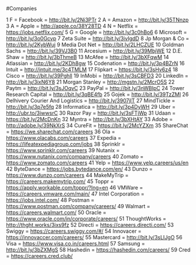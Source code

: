 #Companies

1   F = Facebook = http://bit.ly/2Ni3PTr 
2   A = Amazon = http://bit.ly/35TNnzp 
3   A = Apple = http://apple.co/38Y28TD 
4   N = Netflix = https://jobs.netflix.com/ 
5   G = Google = http://bit.ly/3c0hBo6 
6   Microsoft = http://bit.ly/3o0Gcvp 
7   Zeta Suite = http://bit.ly/3ivIgdD 
8   Jp Morgan & Co = http://bit.ly/2KybWuj 
9   Media Dot Net = http://bit.ly/2LHCZUE 
10  Goldman Sachs = http://bit.ly/39VJ3B0 
11  Arcesium = http://bit.ly/39MbjWE 
12  D.E. Shaw = http://bit.ly/3bThmeB 
13  McAfee = http://bit.ly/3bXFqwM 
14  Atlassian = http://bit.ly/2KDh8gw 
15  Codenation = http://bit.ly/3p4BZrN 
16  Intuit = http://intuit.me/3c4TMLM 
17  Flipkart = https://bit.ly/3sHv6z4 
18  Cisco = http://bit.ly/39Pghll 
19  InMobi = http://bit.ly/3sCBFD3 
20  LinkedIn = http://bit.ly/3ixN6Y8 
21  Morgan Stanley = http://mgstn.ly/2McrO5S 
22  Paytm = http://bit.ly/3sJOqvC 
23  PayPal = http://bit.ly/3nWBIpC 
24  Tower Research Capital = http://bit.ly/3qBE4fb 
25  Gojek = http://bit.ly/39TzZMI 
26  Delhivery Courier And Logistics = http://bit.ly/3907jlT 
27  MindTickle = http://bit.ly/3p7e5fq 
28  Informatica = http://bit.ly/3p4DyWH 
29  Uber = http://ubr.to/3iwwsrC 
30  Razor Pay = http://bit.ly/3sFTjWp 
31  Udaan = https://bit.ly/2McDnKn 
32  Myntra = http://bit.ly/3bXHtAY 
33  Adobe = http://adobe.ly/39NkXrS 
34  CureFit = https://bit.ly/2McYZXm 
35  ShareChat = https://we.sharechat.com/careers 
36  Ola = https://www.olacabs.com/careers 
37  Expedia = https://lifeatexpediagroup.com/jobs 
38  Sprinklr = https://www.sprinklr.com/careers 
39  Nutanix = https://www.nutanix.com/company/careers 
40  Zomato = https://www.zomato.com/careers 
41  Yelp = https://www.yelp.careers/us/en 
42  ByteDance = https://jobs.bytedance.com/en/ 
43  Dunzo = https://www.dunzo.com/careers 
44  MakeMyTrip = https://careers.makemytrip.com/ 
45  Toppr = https://apply.workable.com/toppr/?lng=en 
46  VMWare = https://careers.vmware.com/main/ 
47  Intel Corporation = https://jobs.intel.com/ 
48  Postman = https://www.postman.com/company/careers/ 
49  Walmart = https://careers.walmart.com/ 
50  Oracle = https://www.oracle.com/in/corporate/careers/ 
51  ThoughtWorks = http://thght.works/3ixs9fz 
52  Directi = https://careers.directi.com/ 
53  Swiggy = https://careers.swiggy.com/#/ 
54  Innovacer = https://innovaccer.com/careers/ 
55  Mastercard = http://bit.ly/3sLIJgO 
56  Visa = https://www.visa.co.in/careers.html 
57  Samsung = http://bit.ly/3bZXMgS 
58  Hashedin = https://hashedin.com/careers/ 
59  Cred = https://careers.cred.club/ 
